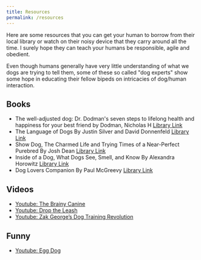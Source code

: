 ```yaml
---
title: Resources
permalink: /resources
---
```



Here are some resources that you can get your human to borrow from their local library or watch on their noisy device that they carry around all the time. I surely hope they can teach your humans be responsible, agile and obedient.

Even though humans generally have very little understanding of what we dogs are trying to tell them, some of these so called "dog experts" show some hope in educating their fellow bipeds on intricacies of dog/human interaction.

## Books
- The well-adjusted dog: Dr. Dodman's seven steps to lifelong health and happiness for your best friend by Dodman, Nicholas H [Library Link](https://vaughanpl.bibliocommons.com/v2/record/S130C251423)
- The Language of Dogs By Justin Silver and David Donnenfeld [Library Link](https://vaughanpl.bibliocommons.com/v2/record/S130C181741)
- Show Dog, The Charmed Life and Trying Times of a Near-Perfect Purebred By Josh Dean [Library Link](https://vaughanpl.bibliocommons.com/v2/record/S130C133855)
- Inside of a Dog, What Dogs See, Smell, and Know By Alexandra Horowitz [Library Link](https://vaughanpl.bibliocommons.com/v2/record/S130C401565)
- Dog Lovers Companion By Paul McGreevy [Library Link](https://openlibrary.org/works/OL29309074W/Dog_Lover%27s_Companion)

## Videos
- [Youtube: The Brainy Canine](https://www.youtube.com/channel/UCRIrCCMsiUFESDfqryODeKg)
- [Youtube: Drop the Leash](https://www.youtube.com/@DroptheLeash)
- [Youtube: Zak George’s Dog Training Revolution](https://www.youtube.com/@zakgeorge)

## Funny
- [Youtube: Egg Dog](https://www.youtube.com/watch?v=DFPdtdY-a_c)
